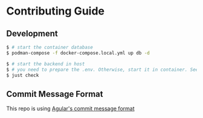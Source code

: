 # Contributing Guide

## Development

```bash
$ # start the container database
$ podman-compose -f docker-compose.local.yml up db -d

$ # start the backend in host
$ # you need to prepare the .env. Otherwise, start it in container. See "Configure Environment Variables"
$ just check
```

## Commit Message Format

This repo is using [Agular's commit message format][commit-message]

[commit-message]: https://github.com/angular/angular/blob/2095a08781167e91a60a4cec65c694688b319cd0/CONTRIBUTING.md#-commit-message-format
